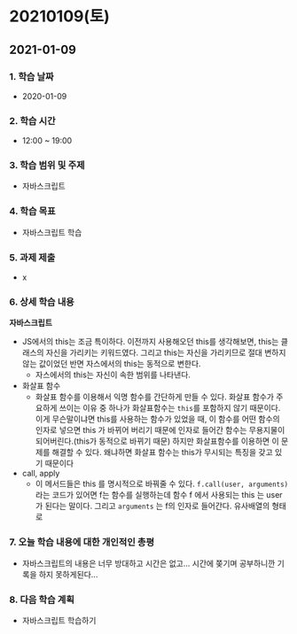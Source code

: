 # 20210109\(토\)

## 2021-01-09

### 1. 학습 날짜

* 2020-01-09

### 2. 학습 시간

* 12:00 ~ 19:00

### 3. 학습 범위 및 주제

* 자바스크립트

### 4. 학습 목표

* 자바스크립트 학습

### 5. 과제 제출

* x

### 6. 상세 학습 내용

**자바스크립트**

* JS에서의 this는 조금 특이하다. 이전까지 사용해오던 this를 생각해보면, this는 클래스의 자신을 가리키는 키워드였다. 그리고 this는 자신을 가리키므로 절대 변하지 않는 값이었던 반면 자스에서의 this는 동적으로 변한다.
  * 자스에서의 this는 자신이 속한 범위를 나타낸다.
* 화살표 함수
  * 화살표 함수를 이용해서 익명 함수를 간단하게 만들 수 있다. 화살표 함수가 주요하게 쓰이는 이유 중 하나가 화살표함수는 `this`를 포함하지 않기 때문이다. 이게 무슨말이냐면 this를 사용하는 함수가 있었을 때, 이 함수를 어떤 함수의 인자로 넣으면 this 가 바뀌어 버리기 때문에 인자로 들어간 함수는 무용지물이 되어버린다.\(this가 동적으로 바뀌기 때문\) 하지만 화살표함수를 이용하면 이 문제를 해결할 수 있다. 왜냐하면 화살표 함수는 this가 무시되는  특징을 갖고 있기 때문이다
* call, apply
  * 이 메서드들은 this 를 명시적으로 바꿔줄 수 있다. `f.call(user, arguments)` 라는 코드가 있어면 f는 함수를 실행하는데 함수 f 에서 사용되는 this 는 user 가 된다는 말이다. 그리고 `arguments` 는 f의 인자로 들어간다. 유사배열의 형태로

### 7. 오늘 학습 내용에 대한 개인적인 총평

* 자바스크립트의 내용은 너무 방대하고 시간은 없고... 시간에 쫒기며 공부하니깐 기록을 하지 못하게된다...

### 8. 다음 학습 계획

* 자바스크립트 학습하기

